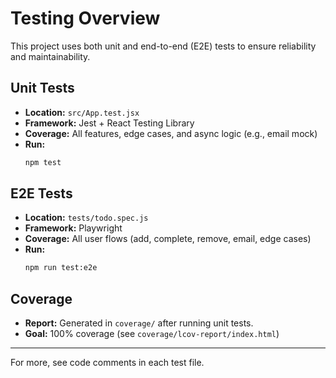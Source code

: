 # Testing Overview

This project uses both unit and end-to-end (E2E) tests to ensure reliability and maintainability.

## Unit Tests
- **Location:** `src/App.test.jsx`
- **Framework:** Jest + React Testing Library
- **Coverage:** All features, edge cases, and async logic (e.g., email mock)
- **Run:**
  ```sh
  npm test
  ```

## E2E Tests
- **Location:** `tests/todo.spec.js`
- **Framework:** Playwright
- **Coverage:** All user flows (add, complete, remove, email, edge cases)
- **Run:**
  ```sh
  npm run test:e2e
  ```

## Coverage
- **Report:** Generated in `coverage/` after running unit tests.
- **Goal:** 100% coverage (see `coverage/lcov-report/index.html`)

---

For more, see code comments in each test file.
